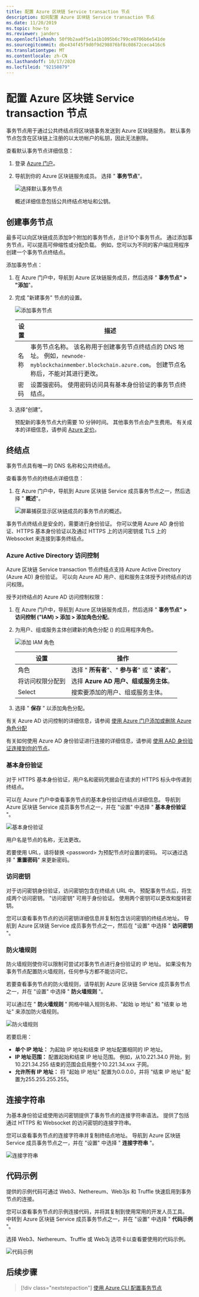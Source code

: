 ```yaml
---
title: 配置 Azure 区块链 Service transaction 节点
description: 如何配置 Azure 区块链 Service transaction 节点
ms.date: 11/20/2019
ms.topic: how-to
ms.reviewer: janders
ms.openlocfilehash: 50f9b2aa0f5e1a1b1095b6c799ce0706b6e541de
ms.sourcegitcommit: dbe434f45f9d0f9d298076bf8c08672ceca416c6
ms.translationtype: MT
ms.contentlocale: zh-CN
ms.lasthandoff: 10/17/2020
ms.locfileid: "92150879"
---
```

# <a name="configure-azure-blockchain-service-transaction-nodes"></a>配置 Azure 区块链 Service transaction 节点

事务节点用于通过公共终结点将区块链事务发送到 Azure 区块链服务。 默认事务节点包含在区块链上注册的以太坊帐户的私钥，因此无法删除。

查看默认事务节点详细信息：

1. 登录 [Azure 门户](https://portal.azure.com)。
1. 导航到你的 Azure 区块链服务成员。 选择 " **事务节点**"。

    ![选择默认事务节点](./media/configure-transaction-nodes/nodes.png)

    概述详细信息包括公共终结点地址和公钥。

## <a name="create-transaction-node"></a>创建事务节点

最多可以向区块链成员添加9个附加的事务节点，总计10个事务节点。 通过添加事务节点，可以提高可伸缩性或分配负载。 例如，您可以为不同的客户端应用程序创建一个事务节点终结点。

添加事务节点：

1. 在 Azure 门户中，导航到 Azure 区块链服务成员，然后选择 " **事务节点" > "添加**"。
1. 完成 "新建事务" 节点的设置。

    ![添加事务节点](./media/configure-transaction-nodes/add-node.png)

    | 设置 | 描述 |
    |---------|-------------|
    | 名称 | 事务节点名称。 该名称用于创建事务节点终结点的 DNS 地址。 例如，`newnode-myblockchainmember.blockchain.azure.com`。 创建节点名称后，不能对其进行更改。 |
    | 密码 | 设置强密码。 使用密码访问具有基本身份验证的事务节点终结点。

1. 选择“创建”。

    预配新的事务节点大约需要 10 分钟时间。 其他事务节点会产生费用。 有关成本的详细信息，请参阅 [Azure 定价](https://aka.ms/ABSPricing)。

## <a name="endpoints"></a>终结点

事务节点具有唯一的 DNS 名称和公共终结点。

查看事务节点的终结点详细信息：

1. 在 Azure 门户中，导航到 Azure 区块链 Service 成员事务节点之一，然后选择 " **概述**"。

    ![屏幕捕获显示区块链成员的事务节点的概述。](./media/configure-transaction-nodes/endpoints.png)

事务节点终结点是安全的，需要进行身份验证。 你可以使用 Azure AD 身份验证、HTTPS 基本身份验证以及通过 HTTPS 上的访问密钥或 TLS 上的 Websocket 来连接到事务终结点。

### <a name="azure-active-directory-access-control"></a>Azure Active Directory 访问控制

Azure 区块链 Service transaction 节点终结点支持 Azure Active Directory (Azure AD) 身份验证。 可以向 Azure AD 用户、组和服务主体授予对终结点的访问权限。

授予对终结点的 Azure AD 访问控制权限：

1. 在 Azure 门户中，导航到 Azure 区块链服务成员，然后选择 " **事务节点" > 访问控制 ("IAM) > 添加 > 添加角色分配**。
1. 为用户、组或服务主体创建新的角色分配 () 的应用程序角色。

    ![添加 IAM 角色](./media/configure-transaction-nodes/add-role.png)

    | 设置 | 操作 |
    |---------|-------------|
    | 角色 | 选择 " **所有者**"、" **参与者**" 或 " **读者**"。
    | 将访问权限分配到 | 选择 **Azure AD 用户、组或服务主体**。
    | Select | 搜索要添加的用户、组或服务主体。

1. 选择 " **保存** " 以添加角色分配。

有关 Azure AD 访问控制的详细信息，请参阅 [使用 Azure 门户添加或删除 Azure 角色分配](../../role-based-access-control/role-assignments-portal.md)

有关如何使用 Azure AD 身份验证进行连接的详细信息，请参阅 [使用 AAD 身份验证连接到你的节点](configure-aad.md)。

### <a name="basic-authentication"></a>基本身份验证

对于 HTTPS 基本身份验证，用户名和密码凭据会在请求的 HTTPS 标头中传递到终结点。

可以在 Azure 门户中查看事务节点的基本身份验证终结点详细信息。 导航到 Azure 区块链 Service 成员事务节点之一，并在 "设置" 中选择 " **基本身份验证** "。

![基本身份验证](./media/configure-transaction-nodes/basic.png)

用户名是节点的名称，无法更改。

若要使用 URL，请将替换 \<password\> 为预配节点时设置的密码。 可以通过选择 " **重置密码**" 来更新密码。

### <a name="access-keys"></a>访问密钥

对于访问密钥身份验证，访问密钥包含在终结点 URL 中。 预配事务节点后，将生成两个访问密钥。 "访问密钥" 可用于身份验证。 使用两个密钥可以更改和旋转密钥。

您可以查看事务节点的访问密钥详细信息并复制包含访问密钥的终结点地址。 导航到 Azure 区块链 Service 成员事务节点之一，然后在 "设置" 中选择 " **访问密钥** "。

### <a name="firewall-rules"></a>防火墙规则

防火墙规则使你可以限制可尝试对事务节点进行身份验证的 IP 地址。  如果没有为事务节点配置防火墙规则，任何参与方都不能访问它。  

若要查看事务节点的防火墙规则，请导航到 Azure 区块链 Service 成员事务节点之一，并在 "设置" 中选择 " **防火墙规则** "。

可以通过在 " **防火墙规则** " 网格中输入规则名称、"起始 ip 地址" 和 "结束 ip 地址" 来添加防火墙规则。

![防火墙规则](./media/configure-transaction-nodes/firewall-rules.png)

若要启用：

* **单个 IP 地址：** 为起始 IP 地址和结束 IP 地址配置相同的 IP 地址。
* **IP 地址范围：** 配置起始和结束 IP 地址范围。 例如，从10.221.34.0 开始，到10.221.34.255 结束的范围会启用整个10.221.34.xxx 子网。
* **允许所有 IP 地址：** 将 "起始 IP 地址" 配置为0.0.0.0，并将 "结束 IP 地址" 配置为255.255.255.255。

## <a name="connection-strings"></a>连接字符串

为基本身份验证或使用访问密钥提供了事务节点的连接字符串语法。 提供了包括通过 HTTPS 和 Websocket 的访问密钥的连接字符串。

您可以查看事务节点的连接字符串并复制终结点地址。 导航到 Azure 区块链 Service 成员事务节点之一，并在 "设置" 中选择 " **连接字符串** "。

![连接字符串](./media/configure-transaction-nodes/connection-strings.png)

## <a name="sample-code"></a>代码示例

提供的示例代码可通过 Web3、Nethereum、Web3js 和 Truffle 快速启用到事务节点的连接。

您可以查看事务节点的示例连接代码，并将其复制到使用常用的开发人员工具。 中转到 Azure 区块链 Service 成员事务节点之一，并在 "设置" 中选择 " **代码示例** "。

选择 Web3、Nethereum、Truffle 或 Web3j 选项卡以查看要使用的代码示例。

![代码示例](./media/configure-transaction-nodes/sample-code.png)

## <a name="next-steps"></a>后续步骤

> [!div class="nextstepaction"]
> [使用 Azure CLI 配置事务节点](manage-cli.md)
